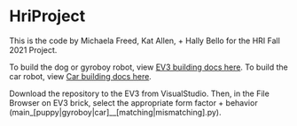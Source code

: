 # HriProject

This is the code by Michaela Freed, Kat Allen, + Hally Bello for the HRI Fall 2021 Project.

To build the dog or gyroboy robot, view [EV3 building docs here](https://education.lego.com/en-us/product-resources/mindstorms-ev3/downloads/building-instructions#building-instructions-for-core-set-models). To build the car robot, view [Car building docs here](https://magbuhatrobotics.files.wordpress.com/2017/05/chapter-12.pdf).

Download the repository to the EV3 from VisualStudio. Then, in the File Browser on EV3 brick, select the appropriate form factor + behavior (main_[puppy|gyroboy|car]__[matching|mismatching].py). 
